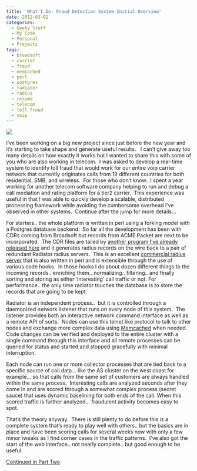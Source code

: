 ```yaml
---
title: 'What I Do: Fraud Detection System Initial Overview'
date: 2012-03-02
categories:
  - Geeky Stuff
  - My Code
  - Personal
  - Projects
tags:
  - broadsoft
  - carrier
  - fraud
  - memcached
  - perl
  - postgres
  - radiator
  - radius
  - resume
  - telecom
  - toll fraud
  - voip
---
```


![](/pics/inline_capn-crunch-bosun-whistle.jpg)

I’ve been working on a big new project since just before the new year and it’s starting to take shape and generate useful results.   I can’t give away too many details on how exactly it works but I wanted to share this with some of you who are also working in telecom.  I was asked to develop a real-time system to identify toll fraud that would work for our entire voip carrier network that currently originates calls from 19 different countries for both residential, SMB, and wireless.  For those who don’t know.. I spent a year working for another telecom software company helping to run and debug a call mediation and rating platform for a tier2 carrier.  This experience was useful in that I was able to quickly develop a scalable, distributed processing framework while avoiding the cumbersome overhead I’ve observed in other systems.  Continue after the jump for more details…<!--more-->

For starters.. the whole platform is written in perl using a forking model with a Postgres database backend.  So far all the development has been with CDRs coming from Broadsoft but records from ACME Packet are next to be incorporated.  The CDR files are tailed by [another program I’ve already released here][2] and it generates radius records on the wire back to a pair of redundant Radiator radius servers.  This is an excellent [commercial radius server][3] that is also written in perl and is extensible through the use of various code hooks.  In those hooks I do about dozen different things to the incoming records.. enriching them.. normalizing.. filtering.. and finally sorting and storing as either ‘interesting’ call traffic or not. For performance.. the only time radiator touches the database is to store the records that are going to be kept.

 [2]: /projects/file2radius/ "file2radius"
 [3]: http://www.open.com.au/radiator/

Radiator is an independent process..  but it is controlled through a daemonized network listener that runs on every node of this system.  The listener provides both an interactive network command interface as well as a remote API of sorts.  Nodes can use this telnet like protocol to talk to other nodes and exchange more complex data using [Memcached][4] when needed.  Code changes can be verified and deployed to the entire cluster with a single command through this interface and all remote processes can be queried for status and started and stopped gracefully with minimal interruption.

 [4]: http://memcached.org/

Each node can run one or more collector processes that are tied back to a specific source of call data… like the AS cluster on the west coast for example… so that calls from the same set of customers are always handled within the same process.  Interesting calls are analyzed seconds after they come in and are scored through a somewhat complex process (secret sauce) that uses dynamic baselining for both ends of the call. When this scored traffic is further analyzed… fraudulent activity becomes easy to spot.

That’s the theory anyway.  There is still plenty to do before this is a complete system that’s ready to play well with others.. but the basics are in place and have been scoring calls for several weeks now with only a few minor tweaks as I find corner cases in the traffic patterns.  I’ve also got the start of the web interface.. not nearly complete.. but good enough to be useful.

[Continued in Part Two][7]

 [5]: http://www.macromedia.com/go/getflashplayer
 [6]: http://www.mozilla.com/firefox/
 [7]: /2012/04/what-i-do-fraud-management-system--update1/ "What I do – Fraud Management System -Update1"

